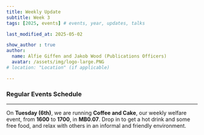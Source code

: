 ```yaml
---
title: Weekly Update
subtitle: Week 3
tags: [2025, events] # events, year, updates, talks

last_modified_at: 2025-05-02

show_author : true
author:
  name: Alfie Giffen and Jakob Wood (Publications Officers)
  avatar: /assets/img/logo-large.PNG
# location: "Location" (if applicable)

---
```


### Regular Events Schedule

---

On **Tuesday (6th)**, we are running **Coffee and Cake**, our weekly welfare event, from **1600** to **1700**, in **MB0.07**. Drop in to get a hot drink and some free food, and relax with others in an informal and friendly environment.
